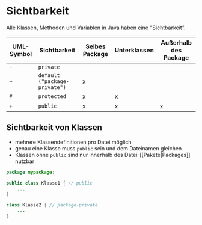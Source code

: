 # Sichtbarkeit
Alle Klassen, Methoden und Variablen in Java haben eine "Sichtbarkeit".

| UML-Symbol | Sichtbarkeit                  | Selbes Package | Unterklassen | Außerhalb des Package |
| ---------- | ----------------------------- | -------------- | ------------ | --------------------- |
| `-`        | `private`                     |                |              |                       |
| `~`        | `default ("package-private")` | x              |              |                       |
| `#`        | `protected`                   | x              | x            |                       |
| `+`        | `public`                      | x              | x            | x                     |

## Sichtbarkeit von Klassen
- mehrere Klassendefinitionen pro Datei möglich
- genau eine Klasse muss `public` sein und dem Dateinamen gleichen
- Klassen ohne `public` sind nur innerhalb des Datei-[[Pakete|Packages]] nutzbar

```java
package mypackage;

public class Klasse1 { // public
	...
}

class Klasse2 { // package-private
	...
}
```

